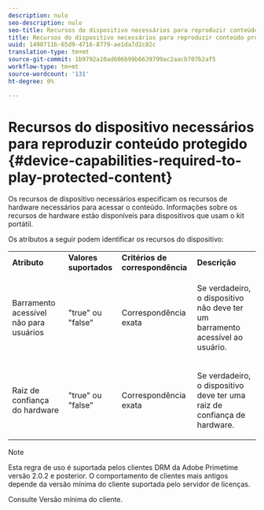 ```yaml
---
description: nulo
seo-description: nulo
seo-title: Recursos do dispositivo necessários para reproduzir conteúdo protegido
title: Recursos do dispositivo necessários para reproduzir conteúdo protegido
uuid: 1490711b-65d9-4716-8779-ae1da7d2c82c
translation-type: tm+mt
source-git-commit: 1b9792a10ad606b99b6639799ac2aacb707b2af5
workflow-type: tm+mt
source-wordcount: '131'
ht-degree: 0%

---
```



# Recursos do dispositivo necessários para reproduzir conteúdo protegido {#device-capabilities-required-to-play-protected-content}

Os recursos de dispositivo necessários especificam os recursos de hardware necessários para acessar o conteúdo. Informações sobre os recursos de hardware estão disponíveis para dispositivos que usam o kit portátil.

Os atributos a seguir podem identificar os recursos do dispositivo:

<table id="table_v3n_fks_n4"> 
 <tbody> 
  <tr> 
   <td><b>Atributo</b> </td> 
   <td><b>Valores suportados</b> </td> 
   <td><b>Critérios de correspondência</b> </td> 
   <td><b>Descrição</b> </td> 
  </tr> 
  <tr> 
   <td colname="1" class="- topic/entry "> <p class="- topic/p ">Barramento acessível não para usuários </p> </td> 
   <td colname="2" class="- topic/entry "> <p class="- topic/p ">"true" ou "false" </p> </td> 
   <td colname="3" class="- topic/entry "> <p class="- topic/p ">Correspondência exata </p> </td> 
   <td colname="4" class="- topic/entry "> <p class="- topic/p ">Se verdadeiro, o dispositivo não deve ter um barramento acessível ao usuário. </p> </td> 
  </tr> 
  <tr> 
   <td colname="1" class="- topic/entry "> <p class="- topic/p ">Raiz de confiança do hardware </p> </td> 
   <td colname="2" class="- topic/entry "> <p class="- topic/p ">"true" ou "false" </p> </td> 
   <td colname="3" class="- topic/entry "> <p class="- topic/p ">Correspondência exata </p> </td> 
   <td colname="4" class="- topic/entry "> <p class="- topic/p ">Se verdadeiro, o dispositivo deve ter uma raiz de confiança de hardware. </p> </td> 
  </tr> 
 </tbody> 
</table>

>[!NOTE]
>
>Esta regra de uso é suportada pelos clientes DRM da Adobe Primetime versão 2.0.2 e posterior. O comportamento de clientes mais antigos depende da versão mínima do cliente suportada pelo servidor de licenças.
>
>Consulte Versão [](../../../../protecting-content/setting-up-the-sdk/setup-dev-env.md)mínima do cliente.

